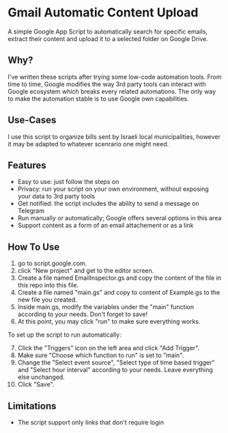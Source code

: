 # Gmail Automatic Content Upload

A simple Google App Script to automatically search for specific emails, extract their content and upload it to a selected folder on Google Drive.

## Why?

I've written these scripts after trying some low-code automation tools.
From time to time, Google modifies the way 3rd party tools can interact with Google ecosystem which breaks every related automations. 
The only way to make the automation stable is to use Google own capabilities.

## Use-Cases

I use this script to organize bills sent by Israeli local municipalities, however it may be adapted to whatever scenrario one might need.

## Features

- Easy to use: just follow the steps on 
- Privacy: run your script on your own environment, without exposing your data to 3rd party tools
- Get notified: the script includes the ability to send a message on Telegram
- Run manually or automatically; Google offers several options in this area
- Support content as a form of an email attachement or as a link

## How To Use

1) go to script.google.com.
2) click "New project" and get to the editor screen.
3) Create a file named EmailInspector.gs and copy the content of the file in this repo into this file.
4) Create a file named "main.gs" and copy to content of Example.gs to the new file you created.
5) Inside main.gs, modify the variables under the "main" function according to your needs. Don't forget to save! 
6) At this point, you may click "run" to make sure everything works.

To set up the script to run automatically:

7) Click the "Triggers" icon on the left area and click "Add Trigger".
8) Make sure "Choose which function to run" is set to "main". 
9) Change the "Select event source", "Select type of time based trigger" and "Select hour interval" according to your needs. Leave everything else unchanged. 
10) Click "Save".

## Limitations

- The script support only links that don't require login
